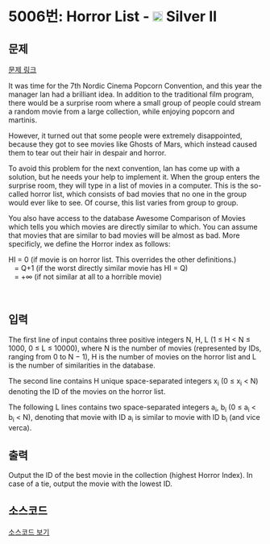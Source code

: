 # 5006번: Horror List - <img src="https://static.solved.ac/tier_small/9.svg" style="height:20px" /> Silver II

<!-- performance -->

<!-- 문제 제출 후 깃허브에 푸시를 했을 때 제출한 코드의 성능이 입력될 공간입니다.-->

<!-- end -->

## 문제

[문제 링크](https://boj.kr/5006)


<p>It was time for the 7th Nordic Cinema Popcorn Convention, and this year the manager Ian had a brilliant idea. In addition to the traditional film program, there would be a surprise room where a small group of people could stream a random movie from a large collection, while enjoying popcorn and martinis.</p>

<p>However, it turned out that some people were extremely disappointed, because they got to see movies like Ghosts of Mars, which instead caused them to tear out their hair in despair and horror.</p>

<p>To avoid this problem for the next convention, Ian has come up with a solution, but he needs your help to implement it. When the group enters the surprise room, they will type in a list of movies in a computer. This is the so-called horror list, which consists of bad movies that no one in the group would ever like to see. Of course, this list varies from group to group.</p>

<p>You also have access to the database Awesome Comparison of Movies which tells you which movies are directly similar to which. You can assume that movies that are similar to bad movies will be almost as bad. More specificly, we define the Horror index as follows:</p>

<p>HI = 0 (if movie is on horror list. This overrides the other definitions.)<br>
&nbsp; &nbsp;= Q+1 (if the worst directly similar movie has HI = Q)<br>
&nbsp; &nbsp;= +∞ (if not similar at all to a horrible movie)</p>

<p>&nbsp;</p>



## 입력


<p>The first line of input contains three positive integers N, H, L (1 ≤ H &lt; N ≤ 1000, 0 ≤ L ≤ 10000), where N is the number of movies (represented by IDs, ranging from 0 to N − 1), H is the number of movies on the horror list and L is the number of similarities in the database.</p>

<p>The second line contains H unique space-separated integers x<sub>i</sub> (0 ≤ x<sub>i</sub> &lt; N) denoting the ID of the movies on the horror list.</p>

<p>The following L lines contains two space-separated integers a<sub>i</sub>, b<sub>i</sub> (0 ≤ a<sub>i</sub> &lt; b<sub>i</sub> &lt; N), denoting that movie with ID a<sub>i</sub> is similar to movie with ID b<sub>i</sub> (and vice verca).</p>



## 출력


<p>Output the ID of the best movie in the collection (highest Horror Index). In case of a tie, output the movie with the lowest ID.</p>



## 소스코드

[소스코드 보기](Horror%20List.cpp)